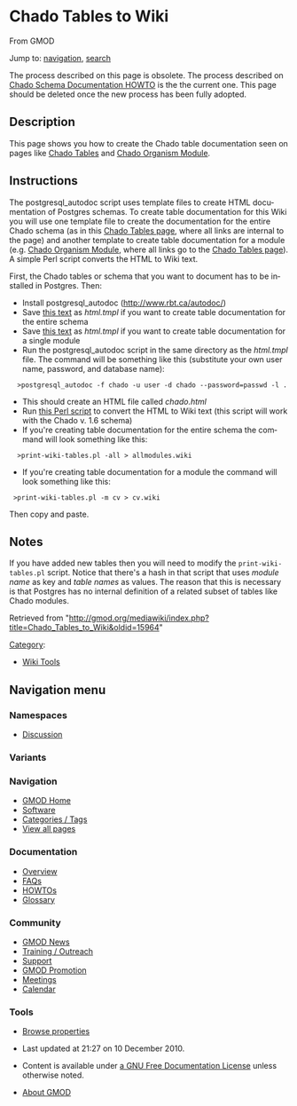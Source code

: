 <div id="mw-page-base" class="noprint">

</div>

<div id="mw-head-base" class="noprint">

</div>

<div id="content" class="mw-body" role="main">

<span id="top"></span>

<div id="mw-js-message" style="display:none;">

</div>



# <span dir="auto">Chado Tables to Wiki</span>

<div id="bodyContent">

<div id="siteSub">

From GMOD

</div>

<div id="contentSub">

</div>

<div id="jump-to-nav" class="mw-jump">

Jump to: [navigation](#mw-navigation), [search](#p-search)

</div>

<div id="mw-content-text" class="mw-content-ltr" lang="en" dir="ltr">

<div class="emphasisbox">

The process described on this page is obsolete. The process described on
[Chado Schema Documentation
HOWTO](Chado_Schema_Documentation_HOWTO "Chado Schema Documentation HOWTO")
is the the current one. This page should be deleted once the new process
has been fully adopted.

</div>

## <span id="Description" class="mw-headline">Description</span>

This page shows you how to create the Chado table documentation seen on
pages like [Chado Tables](Chado_Tables "Chado Tables") and [Chado
Organism Module](Chado_Organism_Module "Chado Organism Module").

## <span id="Instructions" class="mw-headline">Instructions</span>

The postgresql_autodoc script uses template files to create HTML
documentation of Postgres schemas. To create table documentation for
this Wiki you will use one template file to create the documentation for
the entire Chado schema (as in this [Chado Tables
page](Chado_Tables "Chado Tables"), where all links are internal to the
page) and another template to create table documentation for a module
(e.g. [Chado Organism
Module](Chado_Organism_Module "Chado Organism Module"), where all links
go to the [Chado Tables page](Chado_Tables "Chado Tables")). A simple
Perl script converts the HTML to Wiki text.

First, the Chado tables or schema that you want to document has to be
installed in Postgres. Then:

- Install postgresql_autodoc
  (<a href="http://www.rbt.ca/autodoc/" class="external free"
  rel="nofollow">http://www.rbt.ca/autodoc/</a>)
- Save [this text](Html.tmpl.main "Html.tmpl.main") as *html.tmpl* if
  you want to create table documentation for the entire schema
- Save [this text](Html.tmpl.module "Html.tmpl.module") as *html.tmpl*
  if you want to create table documentation for a single module
- Run the postgresql_autodoc script in the same directory as the
  *html.tmpl* file. The command will be something like this (substitute
  your own user name, password, and database name):

<!-- -->

      >postgresql_autodoc -f chado -u user -d chado --password=passwd -l .

- This should create an HTML file called *chado.html*
- Run [this Perl script](Print-wiki-tables "Print-wiki-tables") to
  convert the HTML to Wiki text (this script will work with the Chado v.
  1.6 schema)
- If you're creating table documentation for the entire schema the
  command will look something like this:

<!-- -->

      >print-wiki-tables.pl -all > allmodules.wiki

- If you're creating table documentation for a module the command will
  look something like this:

<!-- -->

     >print-wiki-tables.pl -m cv > cv.wiki

Then copy and paste.

## <span id="Notes" class="mw-headline">Notes</span>

If you have added new tables then you will need to modify the
`print-wiki-tables.pl` script. Notice that there's a hash in that script
that uses *module name* as key and *table names* as values. The reason
that this is necessary is that Postgres has no internal definition of a
related subset of tables like Chado modules.

</div>

<div class="printfooter">

Retrieved from
"<http://gmod.org/mediawiki/index.php?title=Chado_Tables_to_Wiki&oldid=15964>"

</div>

<div id="catlinks" class="catlinks">

<div id="mw-normal-catlinks" class="mw-normal-catlinks">

[Category](Special:Categories "Special:Categories"):

- [Wiki Tools](Category:Wiki_Tools "Category:Wiki Tools")

</div>

</div>

<div class="visualClear">

</div>

</div>

</div>

<div id="mw-navigation">

## Navigation menu

<div id="mw-head">



<div id="left-navigation">

<div id="p-namespaces" class="vectorTabs" role="navigation"
aria-labelledby="p-namespaces-label">

### Namespaces


- <span id="ca-talk"><a
  href="http://gmod.org/mediawiki/index.php?title=Talk:Chado_Tables_to_Wiki&amp;action=edit&amp;redlink=1"
  accesskey="t"
  title="Discussion about the content page [t]">Discussion</a></span>

</div>

<div id="p-variants" class="vectorMenu emptyPortlet" role="navigation"
aria-labelledby="p-variants-label">

### 

### Variants[](#)

<div class="menu">

</div>

</div>

</div>





</div>

</div>

</div>

<div id="mw-panel">

<div id="p-logo" role="banner">

<a href="Main_Page"
style="background-image: url(../images/GMOD-cogs.png);"
title="Visit the main page"></a>

</div>

<div id="p-Navigation" class="portal" role="navigation"
aria-labelledby="p-Navigation-label">

### Navigation

<div class="body">

- <span id="n-GMOD-Home">[GMOD Home](Main_Page)</span>
- <span id="n-Software">[Software](GMOD_Components)</span>
- <span id="n-Categories-.2F-Tags">[Categories /
  Tags](Categories)</span>
- <span id="n-View-all-pages">[View all pages](Special:AllPages)</span>

</div>

</div>

<div id="p-Documentation" class="portal" role="navigation"
aria-labelledby="p-Documentation-label">

### Documentation

<div class="body">

- <span id="n-Overview">[Overview](Overview)</span>
- <span id="n-FAQs">[FAQs](Category:FAQ)</span>
- <span id="n-HOWTOs">[HOWTOs](Category:HOWTO)</span>
- <span id="n-Glossary">[Glossary](Glossary)</span>

</div>

</div>

<div id="p-Community" class="portal" role="navigation"
aria-labelledby="p-Community-label">

### Community

<div class="body">

- <span id="n-GMOD-News">[GMOD News](GMOD_News)</span>
- <span id="n-Training-.2F-Outreach">[Training /
  Outreach](Training_and_Outreach)</span>
- <span id="n-Support">[Support](Support)</span>
- <span id="n-GMOD-Promotion">[GMOD Promotion](GMOD_Promotion)</span>
- <span id="n-Meetings">[Meetings](Meetings)</span>
- <span id="n-Calendar">[Calendar](Calendar)</span>

</div>

</div>

<div id="p-tb" class="portal" role="navigation"
aria-labelledby="p-tb-label">

### Tools

<div class="body">


- <span id="t-smwbrowselink"><a href="Special:Browse/Chado_Tables_to_Wiki" rel="smw-browse">Browse
  properties</a></span>


</div>

</div>

</div>

</div>

<div id="footer" role="contentinfo">

- <span id="footer-info-lastmod">Last updated at 21:27 on 10 December
  2010.</span>
<!-- - <span id="footer-info-viewcount">45,022 page views.</span> -->
- <span id="footer-info-copyright">Content is available under
  <a href="http://www.gnu.org/licenses/fdl-1.3.html" class="external"
  rel="nofollow">a GNU Free Documentation License</a> unless otherwise
  noted.</span>

<!-- -->

- <span id="footer-places-about">[About
  GMOD](GMOD:About "GMOD:About")</span>

<!-- -->






</div>
